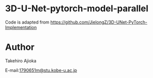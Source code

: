 # 3D-U-Net-pytorch-model-parallel

Code is adapted from https://github.com/JielongZ/3D-UNet-PyTorch-Implementation


# Author
Takehiro Ajioka

E-mail:1790651m@stu.kobe-u.ac.jp
